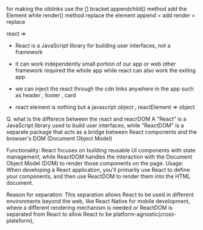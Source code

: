  for making the siblinks use the [] bracket 
appendchild() method add    the Element while  render() method replace the  element
 append =  add
  render =  replace 

 react => 
* React is a JavaScript library for building user interfaces, not a framework
*  it can work independently small portion of our  app  or web  other framework required the   whole app while react can also work the exiting  app 
*  we can  inject the react through the cdn  links anywhere in the app  such as  header , footer , card 

 *  react element is  nothing but a javascript object  , reactElement => object

Q. what is the differece between the react and reacrDOM
A  "React" is a JavaScript library used to build user interfaces, while "ReactDOM" is a separate package that acts as a bridge between React components and the browser's DOM (Document Object Model)  
 
 Functionality:
React focuses on building reusable UI components with state management, while ReactDOM handles the interaction with the Document Object Model (DOM) to render those components on the page. 
Usage:
When developing a React application, you'll primarily use React to define your components, and then use ReactDOM to render them into the HTML document.

Reason for separation:
This separation allows React to be used in different environments beyond the web, like React Native for mobile development, where a different rendering mechanism is needed
                  or
ReactDOM is separated from React to allow React to be platform-agnostic(cross-plateform),

